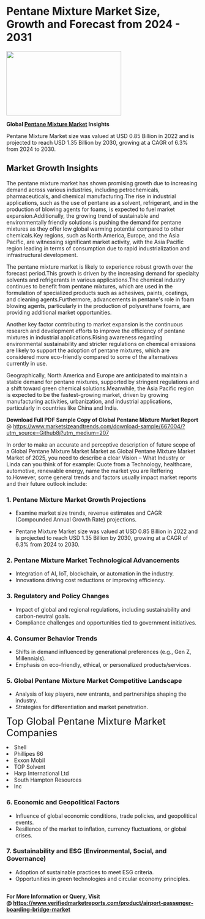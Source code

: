 <H1>Pentane Mixture Market Size, Growth and Forecast from 2024 - 2031</H1><img class="aligncenter size-medium wp-image-584254" src="https://thirdeyenews.in/wp-content/uploads/2024/09/Global-Market-Research-300x168.jpeg" alt="" width="300" height="168" /><p><strong>Global&nbsp;<a href="https://www.marketsizeandtrends.com/download-sample/667004/?utm_source=Github8j?utm_medium=207">Pentane Mixture Market</a> Insights</strong></p><p>Pentane Mixture Market size was valued at USD 0.85 Billion in 2022 and is projected to reach USD 1.35 Billion by 2030, growing at a CAGR of 6.3% from 2024 to 2030.</p><p><h2>Market Growth Insights</h2> <p>The pentane mixture market has shown promising growth due to increasing demand across various industries, including petrochemicals, pharmaceuticals, and chemical manufacturing.The rise in industrial applications, such as the use of pentane as a solvent, refrigerant, and in the production of blowing agents for foams, is expected to fuel market expansion.Additionally, the growing trend of sustainable and environmentally friendly solutions is pushing the demand for pentane mixtures as they offer low global warming potential compared to other chemicals.Key regions, such as North America, Europe, and the Asia Pacific, are witnessing significant market activity, with the Asia Pacific region leading in terms of consumption due to rapid industrialization and infrastructural development.</p> <p>The pentane mixture market is likely to experience robust growth over the forecast period.This growth is driven by the increasing demand for specialty solvents and refrigerants in various applications.The chemical industry continues to benefit from pentane mixtures, which are used in the formulation of specialized products such as adhesives, paints, coatings, and cleaning agents.Furthermore, advancements in pentane's role in foam blowing agents, particularly in the production of polyurethane foams, are providing additional market opportunities.</p> <p>Another key factor contributing to market expansion is the continuous research and development efforts to improve the efficiency of pentane mixtures in industrial applications.Rising awareness regarding environmental sustainability and stricter regulations on chemical emissions are likely to support the adoption of pentane mixtures, which are considered more eco-friendly compared to some of the alternatives currently in use.</p> <p>Geographically, North America and Europe are anticipated to maintain a stable demand for pentane mixtures, supported by stringent regulations and a shift toward green chemical solutions.Meanwhile, the Asia Pacific region is expected to be the fastest-growing market, driven by growing manufacturing activities, urbanization, and industrial applications, particularly in countries like China and India.</p> <p><span class=""><strong>Download Full PDF Sample Copy of Global Pentane Mixture Market Report</strong> @ <a href="https://www.marketsizeandtrends.com/download-sample/667004/?utm_source=Github8j?utm_medium=207" target="_blank">https://www.marketsizeandtrends.com/download-sample/667004/?utm_source=Github8j?utm_medium=207</a></span></p><p>In order to make an accurate and perceptive description of future scope of a Global&nbsp;Pentane Mixture Market Market as Global&nbsp;Pentane Mixture Market Market of 2025, you need to describe a clear Vision &ndash; What Industry or Linda can you think of for example: Quote from a Technology, healthcare, automotive, renewable energy, name the market you are Reffering to.However, some general trends and factors usually impact market reports and their future outlook include:</p><h3>1.&nbsp;<strong>Pentane Mixture Market Growth Projections</strong></h3><ul><li>Examine market size trends, revenue estimates and CAGR (Compounded Annual Growth Rate) projections.</li><li><p>Pentane Mixture Market size was valued at USD 0.85 Billion in 2022 and is projected to reach USD 1.35 Billion by 2030, growing at a CAGR of 6.3% from 2024 to 2030.</p></li></ul><h3>2.&nbsp;<strong>Pentane Mixture Market Technological Advancements</strong></h3><ul><li>Integration of AI, IoT, blockchain, or automation in the industry.</li><li>Innovations driving cost reductions or improving efficiency.</li></ul><h3>3.&nbsp;<strong>Regulatory and Policy Changes</strong></h3><ul><li>Impact of global and regional regulations, including sustainability and carbon-neutral goals.</li><li>Compliance challenges and opportunities tied to government initiatives.</li></ul><h3>4.&nbsp;<strong>Consumer Behavior Trends</strong></h3><ul><li>Shifts in demand influenced by generational preferences (e.g., Gen Z, Millennials).</li><li>Emphasis on eco-friendly, ethical, or personalized products/services.</li></ul><h3>5.&nbsp;<strong>Global Pentane Mixture Market Competitive Landscape</strong></h3><ul><li>Analysis of key players, new entrants, and partnerships shaping the industry.</li><li>Strategies for differentiation and market penetration.</li></ul><p data-pm-slice="1 1 []"><span style="color: inherit; font-family: inherit; font-size: 25px;">Top Global Pentane Mixture Market Companies</span></p><div class="" data-test-id=""><p><li>Shell</li><li> Phillipes 66</li><li> Exxon Mobil</li><li> TOP Solvent</li><li> Harp International Ltd</li><li> South Hampton Resources</li><li> Inc</li></p></div><h3>6.&nbsp;<strong>Economic and Geopolitical Factors</strong></h3><ul><li>Influence of global economic conditions, trade policies, and geopolitical events.</li><li>Resilience of the market to inflation, currency fluctuations, or global crises.</li></ul><h3>7.&nbsp;<strong>Sustainability and ESG (Environmental, Social, and Governance)</strong></h3><ul><li>Adoption of sustainable practices to meet ESG criteria.</li><li>Opportunities in green technologies and circular economy principles.</li></ul><h2><strong style="font-size: 14px;">For More Information or Query, Visit @&nbsp;</strong><a style="background-color: #ffffff; font-size: 14px;" href="https://www.marketsizeandtrends.com/report/pentane-mixture-market/" target="_blank">https://www.verifiedmarketreports.com/product/airport-passenger-boarding-bridge-market</a></h2>